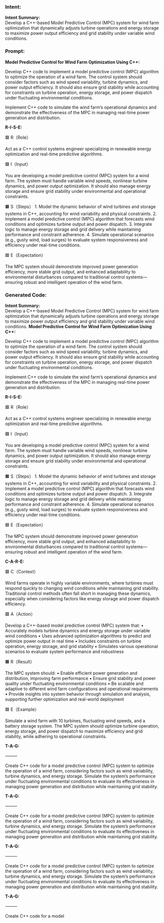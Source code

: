 ### Intent:
**Intent Summary:**  
Develop a C++-based Model Predictive Control (MPC) system for wind farm optimization that dynamically adjusts turbine operations and energy storage to maximize power output efficiency and grid stability under variable wind conditions.

### Prompt:
**Model Predictive Control for Wind Farm Optimization Using C++:**

Develop C++ code to implement a model predictive control (MPC) algorithm to optimize the operation of a wind farm. The control system should consider factors such as wind speed variability, turbine dynamics, and power output efficiency. It should also ensure grid stability while accounting for constraints on turbine operation, energy storage, and power dispatch under fluctuating environmental conditions.

Implement C++ code to simulate the wind farm’s operational dynamics and demonstrate the effectiveness of the MPC in managing real-time power generation and distribution.

**R-I-S-E:**

🟥 R（Role）

Act as a C++ control systems engineer specializing in renewable energy optimization and real-time predictive algorithms.

🟩 I（Input）

You are developing a model predictive control (MPC) system for a wind farm. The system must handle variable wind speeds, nonlinear turbine dynamics, and power output optimization. It should also manage energy storage and ensure grid stability under environmental and operational constraints.

🟧 S（Steps）
	1.	Model the dynamic behavior of wind turbines and storage systems in C++, accounting for wind variability and physical constraints.
	2.	Implement a model predictive control (MPC) algorithm that forecasts wind conditions and optimizes turbine output and power dispatch.
	3.	Integrate logic to manage energy storage and grid delivery while maintaining performance and constraint adherence.
	4.	Simulate operational scenarios (e.g., gusty wind, load surges) to evaluate system responsiveness and efficiency under real-time conditions.

🟦 E（Expectation）

The MPC system should demonstrate improved power generation efficiency, more stable grid output, and enhanced adaptability to environmental disturbances compared to traditional control systems—ensuring robust and intelligent operation of the wind farm.

### Generated Code:
**Intent Summary:**  
Develop a C++-based Model Predictive Control (MPC) system for wind farm optimization that dynamically adjusts turbine operations and energy storage to maximize power output efficiency and grid stability under variable wind conditions.
**Model Predictive Control for Wind Farm Optimization Using C++:**

Develop C++ code to implement a model predictive control (MPC) algorithm to optimize the operation of a wind farm. The control system should consider factors such as wind speed variability, turbine dynamics, and power output efficiency. It should also ensure grid stability while accounting for constraints on turbine operation, energy storage, and power dispatch under fluctuating environmental conditions.

Implement C++ code to simulate the wind farm’s operational dynamics and demonstrate the effectiveness of the MPC in managing real-time power generation and distribution.

**R-I-S-E:**

🟥 R（Role）

Act as a C++ control systems engineer specializing in renewable energy optimization and real-time predictive algorithms.

🟩 I（Input）

You are developing a model predictive control (MPC) system for a wind farm. The system must handle variable wind speeds, nonlinear turbine dynamics, and power output optimization. It should also manage energy storage and ensure grid stability under environmental and operational constraints.

🟧 S（Steps）
	1.	Model the dynamic behavior of wind turbines and storage systems in C++, accounting for wind variability and physical constraints.
	2.	Implement a model predictive control (MPC) algorithm that forecasts wind conditions and optimizes turbine output and power dispatch.
	3.	Integrate logic to manage energy storage and grid delivery while maintaining performance and constraint adherence.
	4.	Simulate operational scenarios (e.g., gusty wind, load surges) to evaluate system responsiveness and efficiency under real-time conditions.

🟦 E（Expectation）

The MPC system should demonstrate improved power generation efficiency, more stable grid output, and enhanced adaptability to environmental disturbances compared to traditional control systems—ensuring robust and intelligent operation of the wind farm.  

**C-A-R-E:**

🟥 C（Context）

Wind farms operate in highly variable environments, where turbines must respond quickly to changing wind conditions while maintaining grid stability. Traditional control methods often fall short in managing these dynamics, especially when considering factors like energy storage and power dispatch efficiency.

🟩 A（Action）

Develop a C++-based model predictive control (MPC) system that:
	•	Accurately models turbine dynamics and energy storage under variable wind conditions
	•	Uses advanced optimization algorithms to predict and optimize power output in real time
	•	Includes constraints on turbine operation, energy storage, and grid stability
	•	Simulates various operational scenarios to evaluate system performance and robustness

🟧 R（Result）

The MPC system should:
	•	Enable efficient power generation and distribution, improving farm performance
	•	Ensure grid stability and power quality under fluctuating environmental conditions
	•	Be scalable and adaptive to different wind farm configurations and operational requirements
	•	Provide insights into system behavior through simulation and analysis, supporting further optimization and real-world deployment

🟦 E（Example）

Simulate a wind farm with 10 turbines, fluctuating wind speeds, and a battery storage system. The MPC system should optimize turbine operation, energy storage, and power dispatch to maximize efficiency and grid stability, while adhering to operational constraints.

**T-A-G:**

⸻

Create C++ code for a model predictive control (MPC) system to optimize the operation of a wind farm, considering factors such as wind variability, turbine dynamics, and energy storage. Simulate the system’s performance under fluctuating environmental conditions to evaluate its effectiveness in managing power generation and distribution while maintaining grid stability.

**T-A-G:**

⸻

Create C++ code for a model predictive control (MPC) system to optimize the operation of a wind farm, considering factors such as wind variability, turbine dynamics, and energy storage. Simulate the system’s performance under fluctuating environmental conditions to evaluate its effectiveness in managing power generation and distribution while maintaining grid stability.

**T-A-G:**

⸻

Create C++ code for a model predictive control (MPC) system to optimize the operation of a wind farm, considering factors such as wind variability, turbine dynamics, and energy storage. Simulate the system’s performance under fluctuating environmental conditions to evaluate its effectiveness in managing power generation and distribution while maintaining grid stability.

**T-A-G:**

⸻

Create C++ code for a model
